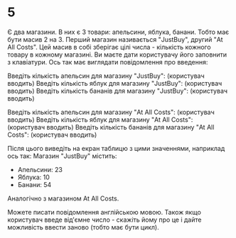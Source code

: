 # 5
Є два магазини. В них є 3 товари: апельсини, яблука, банани. Тобто має бути масив 2 на 3.
   Перший магазин називається "JustBuy", другий "At All Costs". Цей масив в собі зберігає
   цілі числа - кількість кожного товару в кожному магазині. Ви маєте дати користувачу
   його заповнити з клавіатури. Ось так має виглядати повідомлення про введення:

   Введіть кількість апельсин для магазину "JustBuy": (користувач вводить)
   Введіть кількість яблук для магазину "JustBuy": (користувач вводить)
   Введіть кількість бананів для магазину "JustBuy": (користувач вводить)

   Введіть кількість апельсин для магазину "At All Costs": (користувач вводить)
   Введіть кількість яблук для магазину "At All Costs": (користувач вводить)
   Введіть кількість бананів для магазину "At All Costs": (користувач вводить)

   Після цього виведіть на екран таблицю з цими значеннями, наприклад ось так:
   Магазин "JustBuy" містить:
   - Апельсини: 23
   - Яблука: 10
   - Банани: 54

   Аналогічно з магазином At All Costs.

   Можете писати повідомлення англійською мовою. Також якщо користувач введе від'ємне
   число - скажіть йому про це і дайте можливість ввести заново (тобто має бути цикл).

